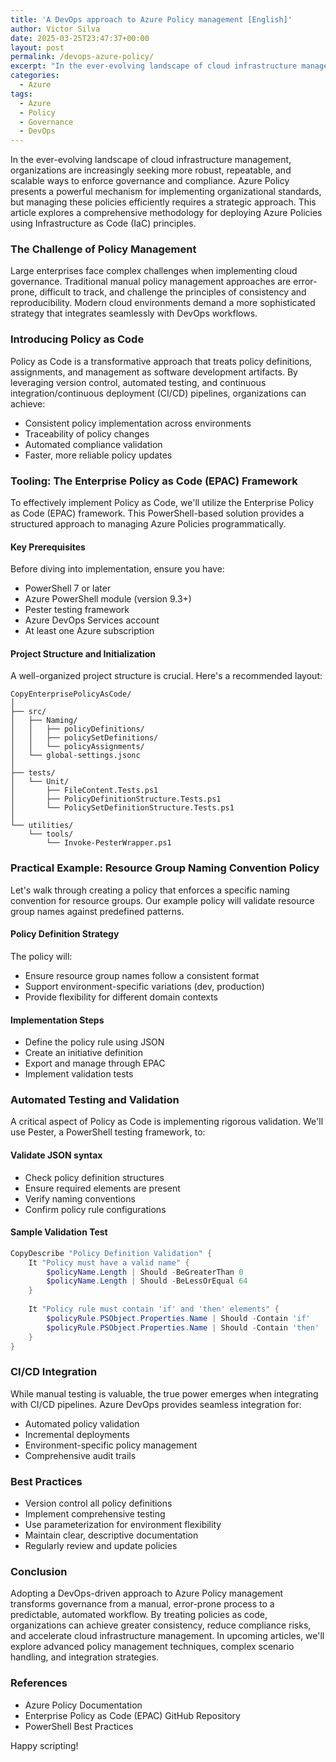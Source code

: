 ```yaml
---
title: 'A DevOps approach to Azure Policy management [English]'
author: Victor Silva
date: 2025-03-25T23:47:37+00:00
layout: post
permalink: /devops-azure-policy/
excerpt: "In the ever-evolving landscape of cloud infrastructure management, organizations are increasingly seeking more robust, repeatable, and scalable ways to enforce governance and compliance. Azure Policy presents a powerful mechanism for implementing organizational standards, but managing these policies efficiently requires a strategic approach. This article explores a comprehensive methodology for deploying Azure Policies using Infrastructure as Code (IaC) principles."
categories:
  - Azure
tags:
  - Azure
  - Policy
  - Governance
  - DevOps 
---
```


In the ever-evolving landscape of cloud infrastructure management, organizations are increasingly seeking more robust, repeatable, and scalable ways to enforce governance and compliance. Azure Policy presents a powerful mechanism for implementing organizational standards, but managing these policies efficiently requires a strategic approach. This article explores a comprehensive methodology for deploying Azure Policies using Infrastructure as Code (IaC) principles.

### The Challenge of Policy Management
Large enterprises face complex challenges when implementing cloud governance. Traditional manual policy management approaches are error-prone, difficult to track, and challenge the principles of consistency and reproducibility. Modern cloud environments demand a more sophisticated strategy that integrates seamlessly with DevOps workflows.

### Introducing Policy as Code
Policy as Code is a transformative approach that treats policy definitions, assignments, and management as software development artifacts. By leveraging version control, automated testing, and continuous integration/continuous deployment (CI/CD) pipelines, organizations can achieve:

- Consistent policy implementation across environments
- Traceability of policy changes
- Automated compliance validation
- Faster, more reliable policy updates

### Tooling: The Enterprise Policy as Code (EPAC) Framework
To effectively implement Policy as Code, we'll utilize the Enterprise Policy as Code (EPAC) framework. This PowerShell-based solution provides a structured approach to managing Azure Policies programmatically.

#### Key Prerequisites
Before diving into implementation, ensure you have:

- PowerShell 7 or later
- Azure PowerShell module (version 9.3+)
- Pester testing framework
- Azure DevOps Services account
- At least one Azure subscription

#### Project Structure and Initialization
A well-organized project structure is crucial. Here's a recommended layout:

```
CopyEnterprisePolicyAsCode/
│
├── src/
│   ├── Naming/
│   │   ├── policyDefinitions/
│   │   ├── policySetDefinitions/
│   │   └── policyAssignments/
│   └── global-settings.jsonc
│
├── tests/
│   └── Unit/
│       ├── FileContent.Tests.ps1
│       ├── PolicyDefinitionStructure.Tests.ps1
│       └── PolicySetDefinitionStructure.Tests.ps1
│
└── utilities/
    └── tools/
        └── Invoke-PesterWrapper.ps1
```

### Practical Example: Resource Group Naming Convention Policy
Let's walk through creating a policy that enforces a specific naming convention for resource groups. Our example policy will validate resource group names against predefined patterns.

#### Policy Definition Strategy
The policy will:

- Ensure resource group names follow a consistent format
- Support environment-specific variations (dev, production)
- Provide flexibility for different domain contexts

#### Implementation Steps

- Define the policy rule using JSON
- Create an initiative definition
- Export and manage through EPAC
- Implement validation tests

### Automated Testing and Validation
A critical aspect of Policy as Code is implementing rigorous validation. We'll use Pester, a PowerShell testing framework, to:

#### Validate JSON syntax
- Check policy definition structures
- Ensure required elements are present
- Verify naming conventions
- Confirm policy rule configurations

#### Sample Validation Test

```powershell
CopyDescribe "Policy Definition Validation" {
    It "Policy must have a valid name" {
        $policyName.Length | Should -BeGreaterThan 0
        $policyName.Length | Should -BeLessOrEqual 64
    }
    
    It "Policy rule must contain 'if' and 'then' elements" {
        $policyRule.PSObject.Properties.Name | Should -Contain 'if'
        $policyRule.PSObject.Properties.Name | Should -Contain 'then'
    }
}
```

### CI/CD Integration
While manual testing is valuable, the true power emerges when integrating with CI/CD pipelines. Azure DevOps provides seamless integration for:

- Automated policy validation
- Incremental deployments
- Environment-specific policy management
- Comprehensive audit trails

### Best Practices

- Version control all policy definitions
- Implement comprehensive testing
- Use parameterization for environment flexibility
- Maintain clear, descriptive documentation
- Regularly review and update policies

### Conclusion
Adopting a DevOps-driven approach to Azure Policy management transforms governance from a manual, error-prone process to a predictable, automated workflow. By treating policies as code, organizations can achieve greater consistency, reduce compliance risks, and accelerate cloud infrastructure management.
In upcoming articles, we'll explore advanced policy management techniques, complex scenario handling, and integration strategies.

### References

- Azure Policy Documentation
- Enterprise Policy as Code (EPAC) GitHub Repository
- PowerShell Best Practices

Happy scripting!
